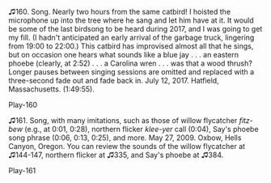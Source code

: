 ♫160. Song. Nearly two hours from the same catbird! I hoisted the
microphone up into the tree where he sang and let him have at it. It
would be some of the last birdsong to be heard during 2017, and I was
going to get my fill. (I hadn't anticipated an early arrival of the
garbage truck, lingering from 19:00 to 22:00.) This catbird has
improvised almost all that he sings, but on occasion one hears what
sounds like a blue jay . . . an eastern phoebe (clearly, at 2:52) . . .
a Carolina wren . . . was that a wood thrush? Longer pauses between
singing sessions are omitted and replaced with a three-second fade out
and fade back in. July 12, 2017. Hatfield, Massachusetts. (1:49:55).

Play-160

♫161. Song, with many imitations, such as those of willow flycatcher
*fitz-bew* (e.g., at 0:01, 0:28), northern flicker *klee-yer* call
(0:04), Say's phoebe song phrase (0:06, 0:13, 0:25), and more. May 27,
2009. Oxbow, Hells Canyon, Oregon. You can review the sounds of the
willow flycatcher at ♫144-147, northern flicker at ♫335, and Say's
phoebe at ♫384.

Play-161
